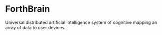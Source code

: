 # ForthBrain
Universal distributed artificial intelligence system of cognitive mapping an array of data to user devices.
